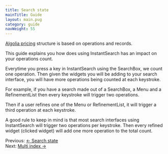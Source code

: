 ```yaml
---
title: Search state
mainTitle: Guide
layout: main.pug
category: guide
navWeight: 55
---
```


[Algolia pricing](https://www.algolia.com/pricing) structure is based on operations and records.

This guide explains you how does using InstantSearch has an impact on your operations count.

Everytime you press a key in InstantSearch using the SearchBox, we count one operation.
Then given the widgets you will be adding to your search interface, you will have more operations
being counted at each keystroke.

For example, if you have a search made out of a SearchBox, a Menu and a RefinementList then every keystroke
will trigger two operations.

Then if a user refines one of the Menu or RefinementList, it will trigger a third operation at each keystroke.

A good rule to keep in mind is that most search interfaces using InstantSearch will trigger two operations
per keystroke. Then every refined widget (clicked widget) will add one more operation to the total count.

<div class="guide-nav">
    <div class="guide-nav-left">
        Previous: <a href="guide/Search_state.html">← Search state</a>
    </div>
    <div class="guide-nav-right">
        Next: <a href="guide/Multi_index.html">Multi index →</a>
    </div>
</div>
